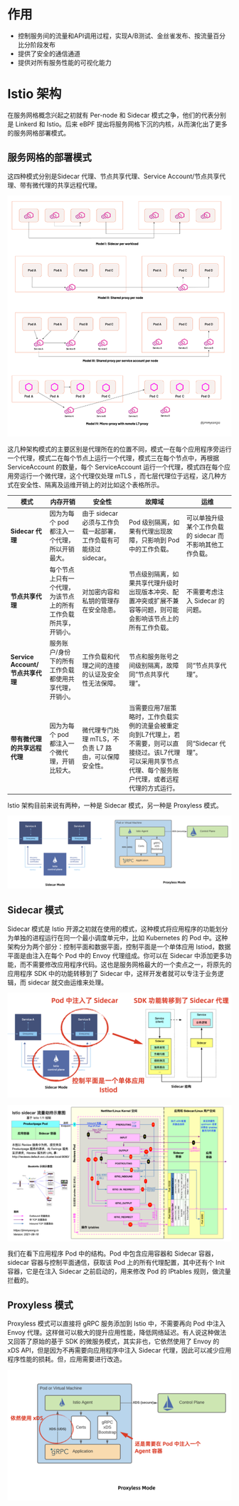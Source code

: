 # 作用

* 控制服务间的流量和API调用过程，实现A/B测试、金丝雀发布、按流量百分比分阶段发布
* 提供了安全的通信通道
* 提供对所有服务性能的可视化能力

# Istio 架构

在服务网格概念兴起之初就有 Per-node 和 Sidecar 模式之争，他们的代表分别是 Linkerd 和 Istio。后来 eBPF 提出将服务网格下沉的内核，从而演化出了更多的服务网格部署模式。

## 服务网格的部署模式

这四种模式分别是Sidecar 代理、节点共享代理、Service Account/节点共享代理、带有微代理的共享远程代理。

![服务网格的部署模式](../../pics/service-mesh-deployment-models.png)

这几种架构模式的主要区别是代理所在的位置不同，模式一在每个应用程序旁运行一个代理，模式二在每个节点上运行一个代理，模式三在每个节点中，再根据 ServiceAccount 的数量，每个 ServiceAccount 运行一个代理，模式四在每个应用旁运行一个微代理，这个代理仅处理 mTLS ，而七层代理位于远程，这几种方式在安全性、隔离及运维开销上的对比如这个表格所示。

| **模式**                         | **内存开销**                                                 | **安全性**                                                   | **故障域**                                                   | **运维**                                                  |
| -------------------------------- | ------------------------------------------------------------ | ------------------------------------------------------------ | ------------------------------------------------------------ | --------------------------------------------------------- |
| **Sidecar 代理**                 | 因为为每个 pod 都注入一个代理，所以开销最大。                | 由于 sidecar 必须与工作负载一起部署，工作负载有可能绕过 sidecar。 | Pod 级别隔离，如果有代理出现故障，只影响到 Pod 中的工作负载。 | 可以单独升级某个工作负载的 sidecar 而不影响其他工作负载。 |
| **节点共享代理**                 | 每个节点上只有一个代理，为该节点上的所有工作负载所共享，开销小。 | 对加密内容和私钥的管理存在安全隐患。                         | 节点级别隔离，如果共享代理升级时出现版本冲突、配置冲突或扩展不兼容等问题，则可能会影响该节点上的所有工作负载。 | 不需要考虑注入 Sidecar 的问题。                           |
| **Service Account/节点共享代理** | 服务账户/身份下的所有工作负载都使用共享代理，开销小。        | 工作负载和代理之间的连接的认证及安全性无法保障。             | 节点和服务账号之间级别隔离，故障同“节点共享代理”。           | 同“节点共享代理”。                                        |
| **带有微代理的共享远程代理**     | 因为为每个 pod 都注入一个微代理，开销比较大。                | 微代理专门处理 mTLS，不负责 L7 路由，可以保障安全性。        | 当需要应用7层策略时，工作负载实例的流量会被重定向到L7代理上，若不需要，则可以直接绕过。该L7代理可以采用共享节点代理、每个服务账户代理，或者远程代理的方式运行。 | 同“Sidecar 代理”。                                        |

Istio 架构目前来说有两种，一种是 Sidecar 模式，另一种是 Proxyless 模式。

![Istio 的部署架构](../../pics/istio-models.png)

## Sidecar 模式

Sidecar 模式是 Istio 开源之初就在使用的模式，这种模式将应用程序的功能划分为单独的进程运行在同一个最小调度单元中，比如 Kubernetes 的 Pod 中。这种架构分为两个部分：控制平面和数据平面，控制平面是一个单体应用 Istiod，数据平面是由注入在每个 Pod 中的 Envoy 代理组成。你可以在 Sidecar 中添加更多功能，而不需要修改应用程序代码。这也是服务网格最大的一个卖点之一，将原先的应用程序 SDK 中的功能转移到了 Sidecar 中，这样开发者就可以专注于业务逻辑，而 sidecar 就交由运维来处理。

![Sidecar 模式](../../pics/sidecar-mode.png)

![image-20220309085243172](../../pics/envoy-sidecar-traffic-interception-zh-20210818.jpeg)

我们在看下应用程序 Pod 中的结构。Pod 中包含应用容器和 Sidecar 容器，sidecar 容器与控制平面通信，获取该 Pod 上的所有代理配置，其中还有个 Init 容器，它是在注入 Sidecar 之前启动的，用来修改 Pod 的 IPtables 规则，做流量拦截的。

## Proxyless 模式

Proxyless 模式可以直接将 gRPC 服务添加到 Istio 中，不需要再向 Pod 中注入 Envoy 代理。这样做可以极大的提升应用性能，降低网络延迟。有人说这种做法又回答了原始的基于 SDK 的微服务模式，其实非也，它依然使用了 Envoy 的 xDS API，但是因为不再需要向应用程序中注入 Sidecar 代理，因此可以减少应用程序性能的损耗。但，应用需要进行改造。

![Proxyless 模式](../../pics/proxyless-mode.png)

